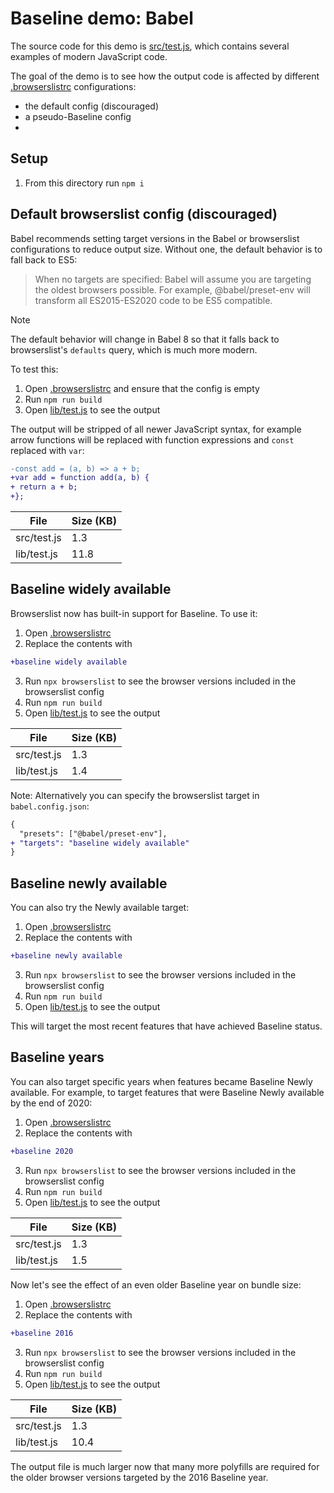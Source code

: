 # Baseline demo: Babel

The source code for this demo is [src/test.js](src/test.js), which contains several examples of modern JavaScript code.

The goal of the demo is to see how the output code is affected by different [.browserslistrc](.browserslistrc) configurations:

- the default config (discouraged)
- a pseudo-Baseline config
- 

## Setup

1. From this directory run `npm i`

## Default browserslist config (discouraged)

Babel recommends setting target versions in the Babel or browserslist configurations to reduce output size. Without one, the default behavior is to fall back to ES5:

> When no targets are specified: Babel will assume you are targeting the oldest browsers possible. For example, @babel/preset-env will transform all ES2015-ES2020 code to be ES5 compatible.

> [!NOTE]
> The default behavior will change in Babel 8 so that it falls back to browserslist's `defaults` query, which is much more modern.

To test this:

1. Open [.browserslistrc](.browserslistrc) and ensure that the config is empty
2. Run `npm run build`
3. Open [lib/test.js](lib/test.js) to see the output

The output will be stripped of all newer JavaScript syntax, for example arrow functions will be replaced with function expressions and `const` replaced with `var`:

```diff
-const add = (a, b) => a + b;
+var add = function add(a, b) {
+ return a + b;
+};
```

File | Size (KB)
-- | --
src/test.js | 1.3
lib/test.js | 11.8

## Baseline widely available

Browserslist now has built-in support for Baseline. To use it:

1. Open [.browserslistrc](.browserslistrc)
2. Replace the contents with

  ```diff
  +baseline widely available
  ```
3. Run `npx browserslist` to see the browser versions included in the browserslist config
4. Run `npm run build`
5. Open [lib/test.js](lib/test.js) to see the output

File | Size (KB)
-- | --
src/test.js | 1.3
lib/test.js | 1.4

Note: Alternatively you can specify the browserslist target in `babel.config.json`:

```diff
{
  "presets": ["@babel/preset-env"],
+ "targets": "baseline widely available"
}
```

## Baseline newly available

You can also try the Newly available target:

1. Open [.browserslistrc](.browserslistrc)
2. Replace the contents with

  ```diff
  +baseline newly available
  ```
3. Run `npx browserslist` to see the browser versions included in the browserslist config
4. Run `npm run build`
5. Open [lib/test.js](lib/test.js) to see the output

This will target the most recent features that have achieved Baseline status.

## Baseline years

You can also target specific years when features became Baseline Newly available. For example, to target features that were Baseline Newly available by the end of 2020:

1. Open [.browserslistrc](.browserslistrc)
2. Replace the contents with

  ```diff
  +baseline 2020
  ```
3. Run `npx browserslist` to see the browser versions included in the browserslist config
4. Run `npm run build`
5. Open [lib/test.js](lib/test.js) to see the output

File | Size (KB)
-- | --
src/test.js | 1.3
lib/test.js | 1.5

Now let's see the effect of an even older Baseline year on bundle size:

1. Open [.browserslistrc](.browserslistrc)
2. Replace the contents with

  ```diff
  +baseline 2016
  ```
3. Run `npx browserslist` to see the browser versions included in the browserslist config
4. Run `npm run build`
5. Open [lib/test.js](lib/test.js) to see the output

File | Size (KB)
-- | --
src/test.js | 1.3
lib/test.js | 10.4

The output file is much larger now that many more polyfills are required for the older browser versions targeted by the 2016 Baseline year.
